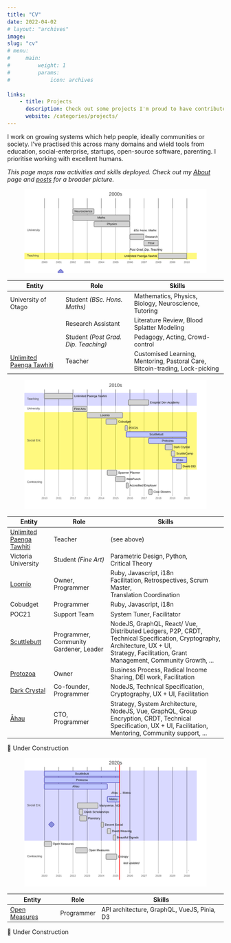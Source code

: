 ```yaml
---
title: "CV"
date: 2022-04-02
# layout: "archives"
image: 
slug: "cv"
# menu:
#     main:
#         weight: 1
#         params:
#             icon: archives

links:
    - title: Projects
      description: Check out some projects I'm proud to have contributed to
      website: /categories/projects/
---
```



I work on growing systems which help people, ideally communities or society.
I've practised this across many domains and wield tools from education,
social-enterprise, startups, open-source software, parenting. I prioritise
working with excellent humans.

_This page maps raw activities and skills deployed. Check out my [About](/about)
page and [posts](http://localhost:1313/archives/) for a broader picture._

<figure>
  <img src='2000s.svg' />
</figure>

| Entity                                   | Role                                 | Skills                                                                                  |
|------------------------------------------|--------------------------------------|-----------------------------------------------------------------------------------------|
| University of Otago                      | Student _(BSc. Hons. Maths)_         | Mathematics, Physics, Biology, Neuroscience,<br />Tutoring                              |
|                                          | Research Assistant                   | Literature Review, Blood Splatter Modeling                                              |
|                                          | Student _(Post Grad. Dip. Teaching)_ | Pedagogy, Acting, Crowd-control                                                         |
| [Unlimited Paenga Tawhiti](/p/unlimited) | Teacher                              | Customised Learning, Mentoring, Pastoral Care,<br />Bitcoin-trading, Lock-picking<br /> |




<figure>
  <img src='2010s.svg' />
</figure>

| Entity                                   | Role                                   | Skills                                                                                                                                                                                          |
|------------------------------------------|----------------------------------------|-------------------------------------------------------------------------------------------------------------------------------------------------------------------------------------------------|
| [Unlimited Paenga Tawhiti](/p/unlimited) | Teacher                                | (see above)                                                                                                                                                                                     |
| Victoria University                      | Student _(Fine Art)_                   | Parametric Design, Python,<br />Critical Theory                                                                                                                                                 |
| [Loomio](/p/loomio)                      | Owner, Programmer                      | Ruby, Javascript, i18n<br />Facilitation, Retrospectives, Scrum Master,<br />Translation Coordination                                                                                           |
| Cobudget                                 | Programmer                             | Ruby, Javascript, i18n                                                                                                                                                                          |
| POC21                                    | Support Team                           | System Tuner, Facilitator                                                                                                                                                                       |
| [Scuttlebutt](/p/scuttlebutt)            | Programmer, Community Gardener, Leader | NodeJS, GraphQL, React/ Vue, Distributed Ledgers, P2P, CRDT, Technical Specification, Cryptography, Architecture, UX + UI,<br />Strategy, Facilitation, Grant Management, Community Growth, ... |
| [Protozoa](/p/protozoa)                  | Owner                                  | Business Process, Radical Income Sharing, DEI work, Facilitation                                                                                                                                |
| [Dark Crystal](/p/dark-crystal)          | Co-founder, Programmer                 | NodeJS, Technical Specification, Cryptography, UX + UI, Facilitation                                                                                                                            |
| [Āhau](/p/ahau)                          | CTO, Programmer                        | Strategy, System Architecture, NodeJS, Vue, GraphQL, Group Encryption, CRDT, Technical Specification, UX + UI, Facilitation, Mentoring, Community support, ...                                  |

:construction: Under Construction 

<figure>
  <img src='2020s.svg' />
</figure>

| Entity                            | Role       | Skills                                      |
|-----------------------------------|------------|---------------------------------------------|
| [Open Measures](/p/open-measures) | Programmer | API architecture, GraphQL, VueJS, Pinia, D3 |

:construction: Under Construction 


